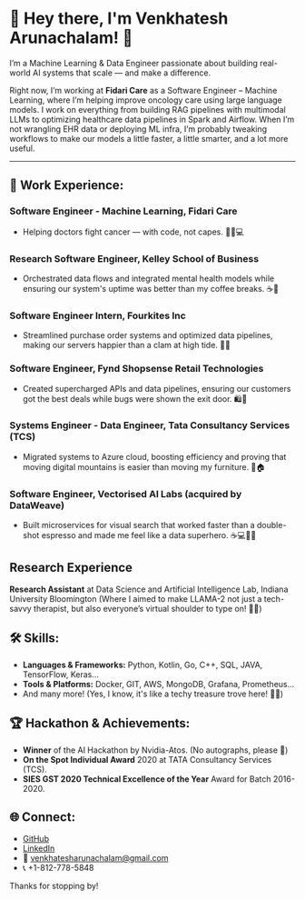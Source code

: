 # 👋 Hey there, I'm Venkhatesh Arunachalam! 🚀

I’m a Machine Learning & Data Engineer passionate about building real-world AI systems that scale — and make a difference.

Right now, I’m working at **Fidari Care** as a Software Engineer – Machine Learning, where I’m helping improve oncology care using large language models. I work on everything from building RAG pipelines with multimodal LLMs to optimizing healthcare data pipelines in Spark and Airflow. When I’m not wrangling EHR data or deploying ML infra, I’m probably tweaking workflows to make our models a little faster, a little smarter, and a lot more useful.

---

## 💼 Work Experience:
### Software Engineer - Machine Learning, Fidari Care
- Helping doctors fight cancer — with code, not capes. 🦸‍♂️💻

### Research Software Engineer, Kelley School of Business
- Orchestrated data flows and integrated mental health models while ensuring our system's uptime was better than my coffee breaks. ☕💼

### Software Engineer Intern, Fourkites Inc
- Streamlined purchase order systems and optimized data pipelines, making our servers happier than a clam at high tide. 🦪🚀

### Software Engineer, Fynd Shopsense Retail Technologies
- Created supercharged APIs and data pipelines, ensuring our customers got the best deals while bugs were shown the exit door. 🛍️🐞

### Systems Engineer - Data Engineer, Tata Consultancy Services (TCS)
- Migrated systems to Azure cloud, boosting efficiency and proving that moving digital mountains is easier than moving my furniture. 🚚🏠

### Software Engineer, Vectorised AI Labs (acquired by DataWeave)
- Built microservices for visual search that worked faster than a double-shot espresso and made me feel like a data superhero. ☕💻🦸‍♂️

## Research Experience
**Research Assistant** at Data Science and Artificial Intelligence Lab, Indiana University Bloomington (Where I aimed to make LLAMA-2 not just a tech-savvy therapist, but also everyone’s virtual shoulder to type on! 🦙💬)

## 🛠 Skills:
- **Languages & Frameworks:** Python, Kotlin, Go, C++, SQL, JAVA, TensorFlow, Keras...
- **Tools & Platforms:** Docker, GIT, AWS, MongoDB, Grafana, Prometheus...
- And many more! (Yes, I know, it's like a techy treasure trove here! 🏴‍☠️)

## 🏆 Hackathon & Achievements:
- **Winner** of the AI Hackathon by Nvidia-Atos. (No autographs, please 🤩)
- **On the Spot Individual Award** 2020 at TATA Consultancy Services (TCS).
- **SIES GST 2020 Technical Excellence of the Year** Award for Batch 2016-2020.

## 🌐 Connect:
- [GitHub](https://github.com/venkhatesh)
- [LinkedIn](https://www.linkedin.com/in/venkhatesh-arunachalam/)
- 📧 [venkhatesharunachalam@gmail.com](mailto:venkhatesharunachalam@gmail.com)
- 📞 +1-812-778-5848

Thanks for stopping by!
